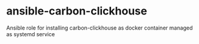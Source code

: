 ansible-carbon-clickhouse
=========================

Ansible role for installing carbon-clickhouse as docker container managed as systemd service
